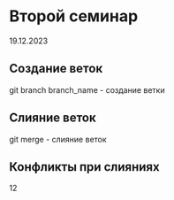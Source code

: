 # Второй семинар
19.12.2023
## Создание веток
git branch branch_name - создание ветки
## Слияние веток
git merge - слияние веток
## Конфликты при слияниях
12
 

 



